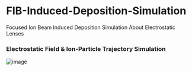 # FIB-Induced-Deposition-Simulation
Focused Ion Beam Induced Deposition Simulation About Electrostatic Lenses

### Electrostatic Field & Ion-Particle Trajectory Simulation
![image](https://github.com/user-attachments/assets/9219a416-1838-4aa3-94be-43d0fc0d4397)
